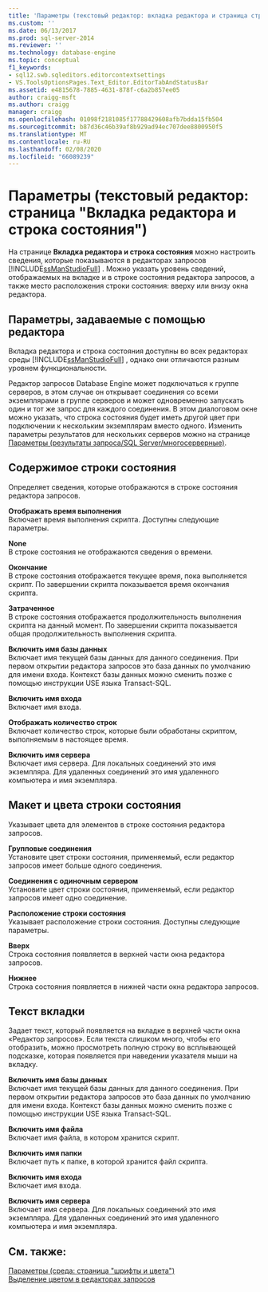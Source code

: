 ```yaml
---
title: 'Параметры (текстовый редактор: вкладка редактора и страница строки состояния) | Документация Майкрософт'
ms.custom: ''
ms.date: 06/13/2017
ms.prod: sql-server-2014
ms.reviewer: ''
ms.technology: database-engine
ms.topic: conceptual
f1_keywords:
- sql12.swb.sqleditors.editorcontextsettings
- VS.ToolsOptionsPages.Text_Editor.EditorTabAndStatusBar
ms.assetid: e4815678-7885-4631-878f-c6a2b857ee05
author: craigg-msft
ms.author: craigg
manager: craigg
ms.openlocfilehash: 01098f2181085f17788429608afb7bdda15fb504
ms.sourcegitcommit: b87d36c46b39af8b929ad94ec707dee8800950f5
ms.translationtype: MT
ms.contentlocale: ru-RU
ms.lasthandoff: 02/08/2020
ms.locfileid: "66089239"
---
```

# <a name="options-text-editor-editor-tab-and-status-bar-page"></a>Параметры (текстовый редактор: страница "Вкладка редактора и строка состояния")
  На странице **Вкладка редактора и строка состояния** можно настроить сведения, которые показываются в редакторах запросов [!INCLUDE[ssManStudioFull](../includes/ssmanstudiofull-md.md)] . Можно указать уровень сведений, отображаемых на вкладке и в строке состояния редактора запросов, а также место расположения строки состояния: вверху или внизу окна редактора.  
  
## <a name="option-settings-by-editor"></a>Параметры, задаваемые с помощью редактора  
 Вкладка редактора и строка состояния доступны во всех редакторах среды [!INCLUDE[ssManStudioFull](../includes/ssmanstudiofull-md.md)] , однако они отличаются разным уровнем функциональности.  
  
 Редактор запросов Database Engine может подключаться к группе серверов, в этом случае он открывает соединения со всеми экземплярами в группе серверов и может одновременно запускать один и тот же запрос для каждого соединения. В этом диалоговом окне можно указать, что строка состояния будет иметь другой цвет при подключении к нескольким экземплярам вместо одного. Изменить параметры результатов для нескольких серверов можно на странице [Параметры (результаты запроса/SQL Server/многосерверные)](../../2014/database-engine/options-query-results-sql-server-multi-server.md).  
  
## <a name="status-bar-content"></a>Содержимое строки состояния  
 Определяет сведения, которые отображаются в строке состояния редактора запросов.  
  
 **Отображать время выполнения**  
 Включает время выполнения скрипта. Доступны следующие параметры.  
  
 **None**  
 В строке состояния не отображаются сведения о времени.  
  
 **Окончание**  
 В строке состояния отображается текущее время, пока выполняется скрипт. По завершении скрипта показывается время окончания скрипта.  
  
 **Затраченное**  
 В строке состояния отображается продолжительность выполнения скрипта на данный момент. По завершении скрипта показывается общая продолжительность выполнения скрипта.  
  
 **Включить имя базы данных**  
 Включает имя текущей базы данных для данного соединения. При первом открытии редактора запросов это база данных по умолчанию для имени входа. Контекст базы данных можно сменить позже с помощью инструкции USE языка Transact-SQL.  
  
 **Включить имя входа**  
 Включает имя входа.  
  
 **Отображать количество строк**  
 Включает количество строк, которые были обработаны скриптом, выполняемым в настоящее время.  
  
 **Включить имя сервера**  
 Включает имя сервера. Для локальных соединений это имя экземпляра. Для удаленных соединений это имя удаленного компьютера и имя экземпляра.  
  
## <a name="status-bar-layout-and-colors"></a>Макет и цвета строки состояния  
 Указывает цвета для элементов в строке состояния редактора запросов.  
  
 **Групповые соединения**  
 Установите цвет строки состояния, применяемый, если редактор запросов имеет больше одного соединения.  
  
 **Соединения с одиночным сервером**  
 Установите цвет строки состояния, применяемый, если редактор запросов имеет одно соединение.  
  
 **Расположение строки состояния**  
 Указывает расположение строки состояния. Доступны следующие параметры.  
  
 **Вверх**  
 Строка состояния появляется в верхней части окна редактора запросов.  
  
 **Нижнее**  
 Строка состояния появляется в нижней части окна редактора запросов.  
  
## <a name="tab-text"></a>Текст вкладки  
 Задает текст, который появляется на вкладке в верхней части окна «Редактор запросов». Если текста слишком много, чтобы его отобразить, можно просмотреть полную строку во всплывающей подсказке, которая появляется при наведении указателя мыши на вкладку.  
  
 **Включить имя базы данных**  
 Включает имя текущей базы данных для данного соединения. При первом открытии редактора запросов это база данных по умолчанию для имени входа. Контекст базы данных можно сменить позже с помощью инструкции USE языка Transact-SQL.  
  
 **Включить имя файла**  
 Включает имя файла, в котором хранится скрипт.  
  
 **Включить имя папки**  
 Включает путь к папке, в которой хранится файл скрипта.  
  
 **Включить имя входа**  
 Включает имя входа.  
  
 **Включить имя сервера**  
 Включает имя сервера. Для локальных соединений это имя экземпляра. Для удаленных соединений это имя удаленного компьютера и имя экземпляра.  
  
## <a name="see-also"></a>См. также:  
 [Параметры &#40;среда: страница "шрифты и цвета"&#41;](../ssms/menu-help/options-environment-fonts-and-colors-page.md)   
 [Выделение цветом в редакторах запросов](../relational-databases/scripting/color-coding-in-query-editors.md)  
  
  
